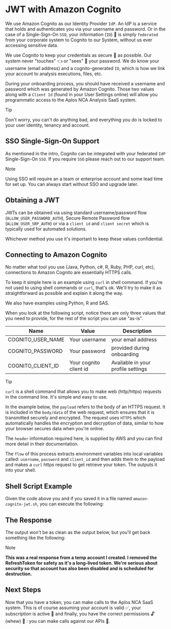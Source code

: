 <script setup>
import CodeBlock from '/docs/components/CodeBlock.vue'
</script>

# JWT with Amazon Cognito

We use Amazon Cognito as our Identity Provider `IdP`.  An IdP is a service that holds and authenticates you via your username and password. Or in the case of a Single-Sign-On `SSO`, your information (`ID`) 🪪 is simply `federated` from your corporate system to Cognito to our System, without us ever accessing sensitive data.  

We use Cognito to keep your credentials as secure 🔐 as possible.  Our system never "touches" 👈 or "sees" 👀 your password.  We do know your username (email address) and a cognito-generated `ID`, which is how we link your account to analysis executions, files, etc.  

During your onboarding process, you should have received a username and password which was generated by Amazon Cognito.  Those two values along with a `Client Id` (found in your User Settings online) will allow you programmatic access to the Aplos NCA Analysis SaaS system.  

> [!TIP]
> Don't worry, you can't do anything bad, and everything you do is locked to your user identity, tenancy and account.


## SSO Single-Sign-On Support
As mentioned in the intro, Cognito can be integrated with your federated `IdP` Single-Sign-On `SSO`.  If you require `SSO` please reach out to our support team.  

> [!NOTE]
> Using SSO will require an a team or enterprise account and some lead time for set up.  You can always start without SSO and upgrade later.


## Obtaining a JWT

JWTs can be obtained via using standard username/password flow (`ALLOW_USER_PASSWORD_AUTH`),  Secure Remote Password flow (`ALLOW_USER_SRP_AUTH`) or via a `client id` and `client secret` which is typically used for automated solutions.

Whichever method you use it's important to keep these values confidential.

## Connecting to Amazon Cognito

No matter what tool you use (Java, Python, c#, R, Ruby, PHP, curl, etc), connections to Amazon Cognito are essentially HTTPS calls.

To keep it simple here is an example using `curl` in shell command.  If you're not used to using shell commands or `curl`, that's ok. We'll try to make it as straightforward as possible and explain it along the way.

We also have examples using Python, R and SAS.
<!-- ToDo add the links to the examples for each language we have samples for -->

When you look at the following script, notice there are only three values that you need to provide, for the rest of the script you can use "as-is".

|Name|Value|Description|
|--|--|--|
|COGNITO_USER_NAME|Your username| your email address |
|COGNITO_PASSWORD|Your password |provided during onboarding  |
|COGNITO_CLIENT_ID|Your cognito client id |Available in your profile settings|

> [!TIP]
> `curl` is a shell command that allows you to make web (http/https) requests in the command line.  It's simple and easy to use.
>
> In the example below, the `payload` refers to the body of an HTTPS request. It is included in the `body/data` of the web request, which ensures that it is transmitted securely and encrypted. The request uses `HTTPS` which automatically handles the encryption and decryption of data, similar to how your browser secures data when you're online.
>
> The `header` information required here, is supplied by AWS and you can find more detail in their documentation.
>
> The `flow` of this process extracts environment variables into local variables called: `username`, `password` and `client_id` and then adds them to the payload and makes a `curl` https request to get retrieve your token.  The outputs it into your shell.

## Shell Script Example
<CodeBlock src="https://raw.githubusercontent.com/AplosAnalytics/docs.aplosanalytics.com/develop/docs/samples/shell/login/amazon-cognito-jwt.sh" lang="shell"></CodeBlock>


Given the code above you and if you saved it in a file named `amazon-cognito-jwt.sh`, you can execute the following:



<CodeBlock src="https://raw.githubusercontent.com/AplosAnalytics/docs.aplosanalytics.com/develop/docs/samples/shell/login/login_example.sh" lang="shell"></CodeBlock>

## The Response
The output won't be as clean as the output below, but you'll get back something like the following:

> [!NOTE]
> **This was a real response from a temp account I created.  I removed the RefreshToken for safety as it's a long-lived token.  We're serious about security so that account has also been disabled and is scheduled for destruction.**
<CodeBlock src="https://raw.githubusercontent.com/AplosAnalytics/docs.aplosanalytics.com/develop/docs/samples/jwt/cognito-response-payload.json" lang="shell"></CodeBlock>


## Next Steps
Now that you have a token, you can make calls to the Aplos NCA SaaS system.  This is of course assuming your account is valid ✅, your subscription is active 🎉 and finally, you have the correct permissions 🔓 (whew) 🥵 : you can make calls against our APIs 🚀.